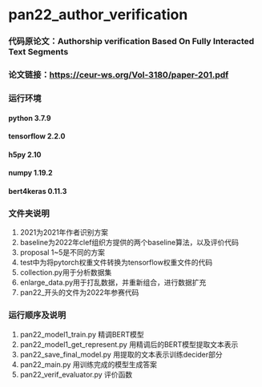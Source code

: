 # pan22_author_verification
### 代码原论文：Authorship verification Based On Fully Interacted Text Segments 
### 论文链接：https://ceur-ws.org/Vol-3180/paper-201.pdf

### 运行环境
#### python 3.7.9
#### tensorflow 2.2.0
#### h5py 2.10
#### numpy 1.19.2
#### bert4keras 0.11.3

### 文件夹说明
1. 2021为2021年作者识别方案
2. baseline为2022年clef组织方提供的两个baseline算法，以及评价代码      
3. proposal 1~5是不同的方案  
4. test中为将pytorch权重文件转换为tensorflow权重文件的代码  
5. collection.py用于分析数据集  
6. enlarge_data.py用于打乱数据，并重新组合，进行数据扩充  
7. pan22_开头的文件为2022年参赛代码  

### 运行顺序及说明
1. pan22_model1_train.py	精调BERT模型  
2. pan22_model1_get_represent.py	用精调后的BERT模型提取文本表示  
3. pan22_save_final_model.py	用提取的文本表示训练decider部分  
4. pan22_main.py	用训练完成的模型生成答案  
5. pan22_verif_evaluator.py	评价函数  
	
